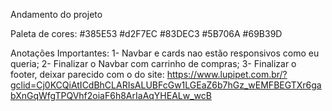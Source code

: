Andamento do projeto


Paleta de cores:
#385E53  #d2F7EC  #83DEC3  #5B706A  #69B39D


Anotações Importantes:
1- Navbar e cards nao estão responsivos como eu queria;
2- Finalizar o Navbar com carrinho de compras;
3- Finalizar o footer, deixar parecido com o do site: https://www.lupipet.com.br/?gclid=Cj0KCQiAtICdBhCLARIsALUBFcGw1LGEaZ6b7hGz_wEMFBEGTXr6gabXnGqWfgTPQVhf2oiaF6h8ArIaAqYHEALw_wcB
